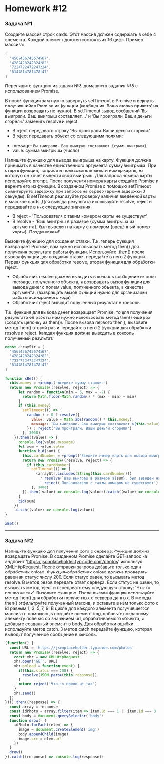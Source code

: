 # Homework #12

### Задача №1
Создайте массив строк cards. Этот массив должен содержать в себе 4 элемента. Каждый элемент должен состоять из 16 цифр.
Пример массива: 
```js
[
  '4567456745674567',
  '4282428242824282',
  '7224722472247224',
  '8147814781478147'
]
```
Перепишите функцию из задачи №3, домашнего задания №8 с использованием Promise.

В новой функции вам нужно завернуть setTimeout в Promise и вернуть получившийся Promise из функции (сообщение ‘Ваша ставка принята’ из функции возвращать не нужно). В setTimeout вывод сообщений ‘Вы выиграли. Ваш выигрыш составляет….’ и ‘Вы проиграли. Ваши деньги сгорели.’ заменить resolve и reject.
* В reject передавать строку 'Вы проиграли. Ваши деньги сгорели.'
* В reject передавать объект со следующими полями:

- message: `Вы выиграли. Ваш выигрыш составляет {сумма выигрыша}`,
- value: сумма выигрыша (число)

Напишите функцию для вывода выигрыша на карту. Функция должна принимать в качестве единственного аргумента сумму выигрыша. При старте функции, попросите пользователя ввести номер карты, на которую он хочет вывести свой выигрыш. Для запроса номера карты используйте prompt. После получения номера карты создайте Promise и верните его из функции. В созданном Promise с помощью setTimeout сымитируйте задержку при запросе на сервер (время задержки 3 секунды). В setTimeout реализуйте проверку наличия введённой карты в массиве cards. Для вывода результата используйте resolve, reject и передавайте в них следующие значения.

* В reject - 'Пользователя с таким номером карты не существует'
* В resolve - 'Ваш выигрыш в размере {сумма выигрыша из аргумента}, был выведен на карту с номером {введённый номер карты}. Поздравляем!'

Вызовите функцию для создания ставки. Т.к. теперь функция возвращает Promise, вам нужно использовать метод then() для получения результата работы функции.
Используйте .then() после вызова функции для создания ставки, передайте в него 2 функции. Первая функция для обработки resolve, вторая функция для обработки reject.
* Обработчик resolve должен выводить в консоль сообщение из поля message, полученного объекта, и возвращать вызов функции для вывода денег с полем value, полученного объекта, в качестве аргумента. (возвращать вызов функции нужно для организации работы асинхронного кода)
* Обработчик reject выводит полученный результат в консоль.

Т.к. функция для вывода денег возвращает Promise, то для получения результата её работы нам нужно использовать метод then() ещё раз (создать цепочку из then()).
После вызова первого then(), вызовите метод then() второй раз и передайте в него 2 функции для обработки resolve и reject. Каждая функция должна выводить в консоль полученный результат.

```js
const arrayStr = [
  '4567456745674567',
  '4282428242824282',
  '7224722472247224',
  '8147814781478147'
]

function xBet() {
  this.money = +prompt('Введите сумму ставки:')
  return new Promise((resolve, reject) => {
      let random = function(min = 5, max = -5) {
        return Math.floor(Math.random() * (max - min) + min)
      }
      if (this.money)
        setTimeout(() => {
          random() > 0 ? resolve({
            value: value = Math.abs(random() * this.money),
            message: `Вы выиграли. Ваш выигрыш составляет ${this.value}`
          }) : reject('Вы проиграли. Ваши деньги сгорели')
        }, 3000)
    }).then((value) => {
      console.log(value.message)
      let sum = value.value
      function bid(sum) {
        this.cardNumber = +prompt('Введите номер карты для вывода выиграша:')
        return new Promise((resolve, reject) => {
          if (this.cardNumber)
            setTimeout(() => {
              (arrayStr.includes(String(this.cardNumber))) 
                ? resolve(`Ваш выиграш в размере ${sum}, был выведен на карту с номером ${this.cardNumber}. Поздравляем!`)
                : reject('Пользователя с таким номером не сушествует')
            }, 3000)
        }).then((value) => console.log(value)).catch((value) => console.log(value))
      }
      bid(sum)
    })
    .catch((value) => console.log(value))
}

xBet()
```

***

### Задача №2

Напишите функцию для получения фото с сервера. Функция должна возвращать Promise. В созданном Promise сделайте GET-запрос на эндпоинт 'https://jsonplaceholder.typicode.com/photos' используя XMLHttpRequest. После отправки запроса добавьте только один обработчик onload. Функция-обработчик onload должна проверять равен ли статус числу 200. Если статус равен, то вызывать метод resolve. В метод резов передать ответ сервера. Если статус не равен, то вызывать метод reject и передавать ему следующую строку: 'Что-то пошло не так'.
Вызовите функцию. После вызова функции используйте метод then() для обработки полученных с сервера данных. В методы then() отфильтруйте полученный массив, и оставьте в нём только фото с id равным 1, 3, 5, 7, 9. В цикле для каждого элемента получившегося массива с помощью js создайте элемент img, добавьте созданному элементу поле src со значением url, обрабатываемого объекта, и добавьте созданный элемент в body.
Для обработки ошибки используйте метод catch. В метод catch передайте функцию, которая выводит полученное сообщение в консоль.

```js
(function() {
  const URL = 'https://jsonplaceholder.typicode.com/photos'
  return new Promise((resolve, reject) => {
    const xhr = new XMLHttpRequest
    xhr.open('GET', URL)
    xhr.onload = function(event) {
      if(this.status === 200) {
        resolve(JSON.parse(this.response))
      }
      return reject('Что-то пошло не так')
    }
    xhr.send()
  })
})().then((response) => {
  const array = response
  const idPhoto = array.filter(item => item.id === 1 || item.id === 3 || item.id === 5 || item.id === 7 || item.id === 9)
  const body = document.querySelector('body')
  function drow() {
    idPhoto.forEach((elem) => {
      image = document.createElement('img')
      body.appendChild(image)
      image.src = elem.url
    })
  }
  drow()
}).catch((response) => console.log(response))
```
